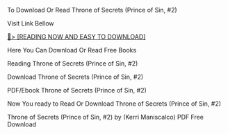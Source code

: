 To Download Or Read Throne of Secrets (Prince of Sin, #2)

Visit Link Bellow

<a href="https://uk.ebookarea.xyz/?book=204593559-throne-of-secrets">📖&gt; [READING NOW AND EASY TO DOWNLOAD]</a>

Here You Can Download Or Read Free Books

Reading Throne of Secrets (Prince of Sin, #2)

Download Throne of Secrets (Prince of Sin, #2)

PDF/Ebook Throne of Secrets (Prince of Sin, #2)

Now You ready to Read Or Download Throne of Secrets (Prince of Sin, #2)

Throne of Secrets (Prince of Sin, #2) by (Kerri Maniscalco) PDF Free Download
